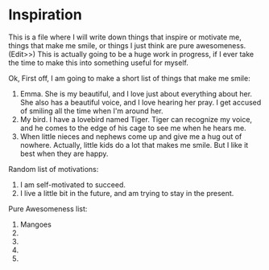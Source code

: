 # Inspiration
This is a file where I will write down things that inspire or motivate me, things that make me smile, or things I just think are pure awesomeness. (Edit>>) This is actually going to be a huge work in progress, if I ever take the time to make this into something useful for myself.

Ok, First off, I am going to make a short list of things that make me smile:
1. Emma. She is my beautiful, and I love just about everything about her. She also has a beautiful voice, and I love hearing her pray. I get accused of smiling all the time when I'm around her.
2. My bird. I have a lovebird named Tiger.
  Tiger can recognize my voice, and he comes to the edge of his cage to see me when he hears me.
3. When little nieces and nephews come up and give me a hug out of nowhere. Actually, little kids do a lot that makes me smile. But I like it best when they are happy.

Random list of motivations:
1. I am self-motivated to succeed.
2. I live a little bit in the future, and am trying to stay in the present.


Pure Awesomeness list:
1. Mangoes
2. 
3. 
4. 
5. 
